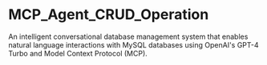 # MCP_Agent_CRUD_Operation
An intelligent conversational database management system that enables natural language interactions with MySQL databases using OpenAI's GPT-4 Turbo and Model Context Protocol (MCP).
